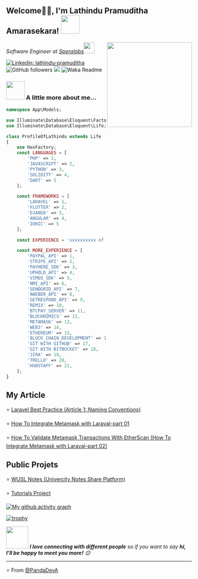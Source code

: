 <h2>Welcome🙏🏻, I'm Lathindu Pramuditha Amarasekara! <img src="https://media.giphy.com/media/12oufCB0MyZ1Go/giphy.gif" width="50"></h2>
<img align='right' src="https://media.giphy.com/media/M9gbBd9nbDrOTu1Mqx/giphy.gif" width="230">
<p><em>Software Engineer at <a href="http://www.speralabs.com">Speralabs</a><img src="https://media.giphy.com/media/WUlplcMpOCEmTGBtBW/giphy.gif" width="30"> 
</em></p>

[![Linkedin: lathindu-pramuditha](https://img.shields.io/badge/-lathindu-blue?style=flat-square&logo=Linkedin&logoColor=white&link=https://www.linkedin.com/in/lathindu-pramuditha/)](https://www.linkedin.com/in/lathindu-pramuditha/)
![GitHub followers](https://img.shields.io/github/followers/lathindu1?label=Follow&style=social)
![](https://visitor-badge.glitch.me/badge?page_id=lathindu1.lathindu1)
![Waka Readme](https://github.com/anmol098/anmol098/workflows/Waka%20Readme/badge.svg)

### <img src="https://media.giphy.com/media/VgCDAzcKvsR6OM0uWg/giphy.gif" width="50"> A little more about me...

```php
namespace App\Models;

use Illuminate\Database\Eloquent\Factories\HasFactory;
use Illuminate\Database\Eloquent\Life;

class ProfileOfLathindu extends Life
{
    use HasFactory;
    const LANGUAGES = [
        'PHP' => 1,
        'JAVASCRIPT' => 2,
        'PYTHON' => 3,
        'SOLIDITY' => 4,
        'DART' => 5
    ];

    const FRAMEWORKS = [
        'LARAVEL' => 1,
        'FLUTTER' => 2,
        'DJANGO' => 3,
        'ANGULAR' => 4,
        'IONIC' => 5
    ];

    const EXPERIENCE = 'xxxxxxxxxx of hours from 2017';

    const MORE_EXPERIENCE = [
        'PAYPAL_API' => 1,
        'STRIPE_API' => 2,
        'PAYHERE_SDK' => 3,
        'UPHOLD_API' => 4,
        'VIMEO_SDK' => 5,
        'NMI_API' => 6,
        'SENDGRID_API' => 7,
        'AWEBER_API' => 8,
        'GETRESPOND_API' => 9,
        'REMIX' => 10,
        'BTCPAY_SERVER' => 11,
        'BLOCKNIMICS' => 12,
        'METAMASK' => 13,
        'WEB3' => 14,
        'ETHEREUM' => 15,
        'BLOCK_CHAIN_DEVELOPMENT' => 16,
        'GIT WITH GITHUB' => 17,
        'GIT WITH BITBUCKET' => 18,
        'JIRA' => 19,
        'TRELLO' => 20,
        'HUBSTAFF' => 21,
    ];
}

```

## My Article

⭐️ [ Laravel Best Practice (Article 1: Naming Conventions) ](https://dev.to/lathindu1/laravel-best-practice-coding-standards-part-01-304l)

⭐️ [ How To Integrate Metamask with Laraval-part 01 ](https://dev.to/lathindu1/metamask-integration-with-laravel-4mng)

⭐️ [ How To Validate Metamask Transactions With EtherScan (How To Integrate Metamask with Laraval-part 02) ](https://dev.to/lathindu1/validate-metamask-transactions-with-etherscan-metamask-integration-with-laravel-part-2-25h6)

## Public Projets

⭐️ [ WUSL Notes (Univercity Notes Share Platform) ](https://wuslnotes.com/)

⭐️ [ Tutorials Project ](https://github.com/lathindu1/tutorials)

[![My github activity graph](https://activity-graph.herokuapp.com/graph?username=Panda&theme=dracula)](https://github.com/lathindu1/github-readme-activity-graph)

[![trophy](https://github-profile-trophy.vercel.app/?username=PandaDevA)](https://github.com/PandaDevA/github-profile-trophy)

<img src="https://media.giphy.com/media/LnQjpWaON8nhr21vNW/giphy.gif" width="60"> <em><b>I love connecting with different people</b> so if you want to say <b>hi, I'll be happy to meet you more!</b> 😊</em>

---

⭐️ From [@PandaDevA](https://github.com/PandaDevA)
